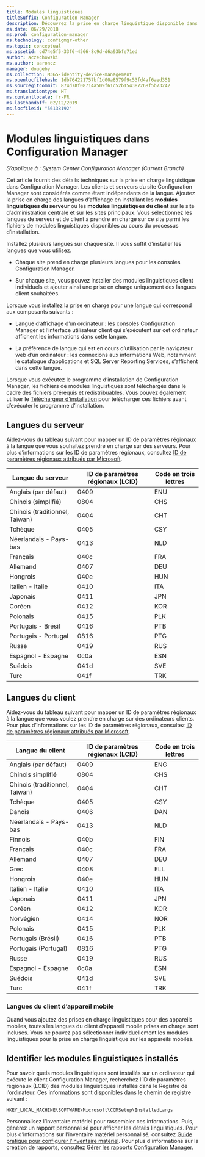 ```yaml
---
title: Modules linguistiques
titleSuffix: Configuration Manager
description: Découvrez la prise en charge linguistique disponible dans Configuration Manager.
ms.date: 06/29/2018
ms.prod: configuration-manager
ms.technology: configmgr-other
ms.topic: conceptual
ms.assetid: cd74e5f5-33f6-4566-8c9d-d6a93bfe71ed
author: aczechowski
ms.author: aaroncz
manager: dougeby
ms.collection: M365-identity-device-management
ms.openlocfilehash: 1db764221757bf1d00a8579f9c53fd4af6aed351
ms.sourcegitcommit: 874d78f08714a509f61c52b154387268f5b73242
ms.translationtype: HT
ms.contentlocale: fr-FR
ms.lasthandoff: 02/12/2019
ms.locfileid: "56138192"
---
```

# <a name="language-packs-in-configuration-manager"></a>Modules linguistiques dans Configuration Manager

*S’applique à : System Center Configuration Manager (Current Branch)*

Cet article fournit des détails techniques sur la prise en charge linguistique dans Configuration Manager. Les clients et serveurs du site Configuration Manager sont considérés comme étant indépendants de la langue. Ajoutez la prise en charge des langues d’affichage en installant les **modules linguistiques du serveur** ou les **modules linguistiques du client** sur le site d’administration centrale et sur les sites principaux. Vous sélectionnez les langues de serveur et de client à prendre en charge sur ce site parmi les fichiers de modules linguistiques disponibles au cours du processus d’installation.
 
Installez plusieurs langues sur chaque site. Il vous suffit d’installer les langues que vous utilisez.  

- Chaque site prend en charge plusieurs langues pour les consoles Configuration Manager.  

- Sur chaque site, vous pouvez installer des modules linguistiques client individuels et ajouter ainsi une prise en charge uniquement des langues client souhaitées.  

Lorsque vous installez la prise en charge pour une langue qui correspond aux composants suivants :  

- Langue d’affichage d’un ordinateur : les consoles Configuration Manager et l’interface utilisateur client qui s’exécutent sur cet ordinateur affichent les informations dans cette langue.  

- La préférence de langue qui est en cours d’utilisation par le navigateur web d’un ordinateur : les connexions aux informations Web, notamment le catalogue d’applications et SQL Server Reporting Services, s’affichent dans cette langue.  


Lorsque vous exécutez le programme d’installation de Configuration Manager, les fichiers de modules linguistiques sont téléchargés dans le cadre des fichiers prérequis et redistribuables. Vous pouvez également utiliser le [Téléchargeur d’installation](setup-downloader.md) pour télécharger ces fichiers avant d’exécuter le programme d’installation.   



## <a name="server-languages"></a>Langues du serveur  

Aidez-vous du tableau suivant pour mapper un ID de paramètres régionaux à la langue que vous souhaitez prendre en charge sur des serveurs. Pour plus d’informations sur les ID de paramètres régionaux, consultez [ID de paramètres régionaux attribués par Microsoft](https://go.microsoft.com/fwlink/p/?LinkId=252609).  

|Langue du serveur|ID de paramètres régionaux (LCID)|Code en trois lettres|  
|---------------------|------------------------|-----------------------|  
|Anglais (par défaut)|0409|ENU|  
|Chinois (simplifié)|0804|CHS|  
|Chinois (traditionnel, Taïwan)|0404|CHT|  
|Tchèque|0405|CSY|  
|Néerlandais - Pays-bas|0413|NLD|  
|Français|040c|FRA|  
|Allemand|0407|DEU|  
|Hongrois|040e|HUN|  
|Italien - Italie|0410|ITA|  
|Japonais|0411|JPN|  
|Coréen|0412|KOR|  
|Polonais|0415|PLK|  
|Portugais - Brésil|0416|PTB|  
|Portugais - Portugal|0816|PTG|  
|Russe|0419|RUS|  
|Espagnol - Espagne|0c0a|ESN|  
|Suédois|041d|SVE|  
|Turc|041f|TRK|  



## <a name="client-languages"></a>Langues du client  

Aidez-vous du tableau suivant pour mapper un ID de paramètres régionaux à la langue que vous voulez prendre en charge sur des ordinateurs clients. Pour plus d’informations sur les ID de paramètres régionaux, consultez [ID de paramètres régionaux attribués par Microsoft](https://go.microsoft.com/fwlink/p/?LinkId=252609).  

|Langue du client|ID de paramètres régionaux (LCID)|Code en trois lettres|  
|---------------------|------------------------|-----------------------|  
|Anglais (par défaut)|0409|ENG|  
|Chinois simplifié|0804|CHS|  
|Chinois (traditionnel, Taïwan)|0404|CHT|  
|Tchèque|0405|CSY|  
|Danois|0406|DAN|  
|Néerlandais - Pays-bas|0413|NLD|  
|Finnois|040b|FIN|  
|Français|040c|FRA|  
|Allemand|0407|DEU|  
|Grec|0408|ELL|  
|Hongrois|040e|HUN|  
|Italien - Italie|0410|ITA|  
|Japonais|0411|JPN|  
|Coréen|0412|KOR|  
|Norvégien|0414|NOR|  
|Polonais|0415|PLK|  
|Portugais (Brésil)|0416|PTB|  
|Portugais (Portugal)|0816|PTG|  
|Russe|0419|RUS|  
|Espagnol - Espagne|0c0a|ESN|  
|Suédois|041d|SVE|  
|Turc|041f|TRK|  


### <a name="mobile-device-client-languages"></a>Langues du client d’appareil mobile  
Quand vous ajoutez des prises en charge linguistiques pour des appareils mobiles, toutes les langues du client d’appareil mobile prises en charge sont incluses. Vous ne pouvez pas sélectionner individuellement les modules linguistiques pour la prise en charge linguistique sur les appareils mobiles.  



## <a name="identify-installed-language-packs"></a>Identifier les modules linguistiques installés  
Pour savoir quels modules linguistiques sont installés sur un ordinateur qui exécute le client Configuration Manager, recherchez l’ID de paramètres régionaux (LCID) des modules linguistiques installés dans le Registre de l’ordinateur. Ces informations sont disponibles dans le chemin de registre suivant :  

`HKEY_LOCAL_MACHINE\SOFTWARE\Microsoft\CCMSetup\InstalledLangs`  

Personnalisez l’inventaire matériel pour rassembler ces informations. Puis, générez un rapport personnalisé pour afficher les détails linguistiques. Pour plus d’informations sur l’inventaire matériel personnalisé, consultez [Guide pratique pour configurer l’inventaire matériel](/sccm/core/clients/manage/inventory/configure-hardware-inventory). Pour plus d'informations sur la création de rapports, consultez [Gérer les rapports Configuration Manager](/sccm/core/servers/manage/operations-and-maintenance-for-reporting#BKMK_ManageReports).  
